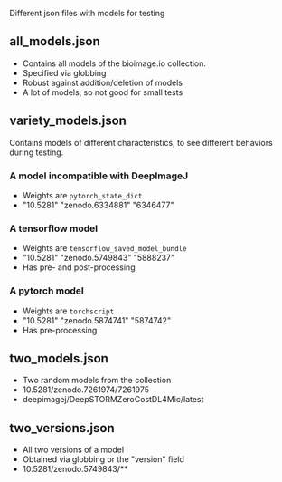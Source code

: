 Different json files with models for testing

## all_models.json
- Contains all models of the bioimage.io collection.
- Specified via globbing
- Robust against addition/deletion of models
- A lot of models, so not good for small tests

## variety_models.json
Contains models of different characteristics, to see different behaviors during testing.

### A model incompatible with DeepImageJ
- Weights are `pytorch_state_dict`
- "10.5281" "zenodo.6334881" "6346477"

### A tensorflow model
- Weights are `tensorflow_saved_model_bundle`
- "10.5281" "zenodo.5749843" "5888237"
- Has pre- and post-processing

### A pytorch model
- Weights are `torchscript`
- "10.5281" "zenodo.5874741" "5874742"
- Has pre-processing

## two_models.json
- Two random models from the collection
- 10.5281/zenodo.7261974/7261975
- deepimagej/DeepSTORMZeroCostDL4Mic/latest

## two_versions.json
- All two versions of a model
- Obtained via globbing or the "version" field
- 10.5281/zenodo.5749843/**

